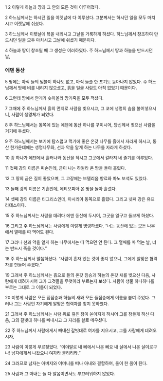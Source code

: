 1 <span class="chap">2</span> 이렇게 하늘과 땅과 그 안의 모든 것이 이루어졌다.	

2	하느님께서는 하시던 일을 이렛날에 다 이루셨다. 그분께서는 하시던 일을 모두 마치시고 이렛날에 쉬셨다.	

3	하느님께서 이렛날에 복을 내리시고 그날을 거룩하게 하셨다. 하느님께서 창조하여 만드시던 일을 모두 마치시고 그날에 쉬셨기 때문이다.	

4	하늘과 땅이 창조될 때 그 생성은 이러하였다. 주 하느님께서 땅과 하늘을 만드시던 날,

### 에덴 동산	

5	땅에는 아직 들의 덤불이 하나도 없고, 아직 들풀 한 포기도 돋아나지 않았다. 주 하느님께서 땅에 비를 내리지 않으셨고, 흙을 일굴 사람도 아직 없었기 때문이다.	

6	그런데 땅에서 안개가 솟아올라 땅거죽을 모두 적셨다.	

7	그때에 주 하느님께서 흙의 먼지로 사람을 빚으시고, 그 코에 생명의 숨을 불어넣으시니, 사람이 생명체가 되었다.	

8	주 하느님께서는 동쪽에 있는 에덴에 동산 하나를 꾸미시어, 당신께서 빚으신 사람을 거기에 두셨다.	

9	주 하느님께서는 보기에 탐스럽고 먹기에 좋은 온갖 나무를 흙에서 자라게 하시고, 동산 한가운데에는 생명나무와, 선과 악을 알게 하는 나무를 자라게 하셨다.	

10	강 하나가 에덴에서 흘러나와 동산을 적시고 그곳에서 갈라져 네 줄기를 이루었다.	

11	첫째 강의 이름은 피손인데, 금이 나는 하윌라 온 땅을 돌아 흘렀다.	

12	그 땅의 금은 질이 좋았으며, 그 고장에는 브델리움 향료와 마노 보석도 있었다.	

13	둘째 강의 이름은 기혼인데, 에티오피아 온 땅을 돌아 흘렀다.	

14	셋째 강의 이름은 티그리스인데, 아시리아 동쪽으로 흘렀다. 그리고 넷째 강은 유프라테스이다.	

15	주 하느님께서는 사람을 데려다 에덴 동산에 두시어, 그곳을 일구고 돌보게 하셨다.	

16	그리고 주 하느님께서는 사람에게 이렇게 명령하셨다. “너는 동산에 있는 모든 나무에서 열매를 따 먹어도 된다.	

17	그러나 선과 악을 알게 하는 나무에서는 따 먹으면 안 된다. 그 열매를 따 먹는 날, 너는 반드시 죽을 것이다.”	

18	주 하느님께서 말씀하셨다. “사람이 혼자 있는 것이 좋지 않으니, 그에게 알맞은 협력자를 만들어 주겠다.”	

19	그래서 주 하느님께서는 흙으로 들의 온갖 짐승과 하늘의 온갖 새를 빚으신 다음, 사람에게 데려가시어 그가 그것들을 무엇이라 부르는지 보셨다. 사람이 생물 하나하나를 부르는 그대로 그 이름이 되었다.	

20	이렇게 사람은 모든 집짐승과 하늘의 새와 모든 들짐승에게 이름을 붙여 주었다. 그러나 그는 사람인 자기에게 알맞은 협력자를 찾지 못하였다.	

21	그래서 주 하느님께서는 사람 위로 깊은 잠이 쏟아지게 하시어 그를 잠들게 하신 다음, 그의 갈빗대 하나를 빼내시고 그 자리를 살로 메우셨다.	

22	주 하느님께서 사람에게서 빼내신 갈빗대로 여자를 지으시고, 그를 사람에게 데려오시자,	

23	사람이 이렇게 부르짖었다. “이야말로 내 뼈에서 나온 뼈요 내 살에서 나온 살이로구나! 남자에게서 나왔으니 여자라 불리리라.”	

24	그러므로 남자는 아버지와 어머니를 떠나 아내와 결합하여, 둘이 한 몸이 된다.	

25	사람과 그 아내는 둘 다 알몸이면서도 부끄러워하지 않았다.